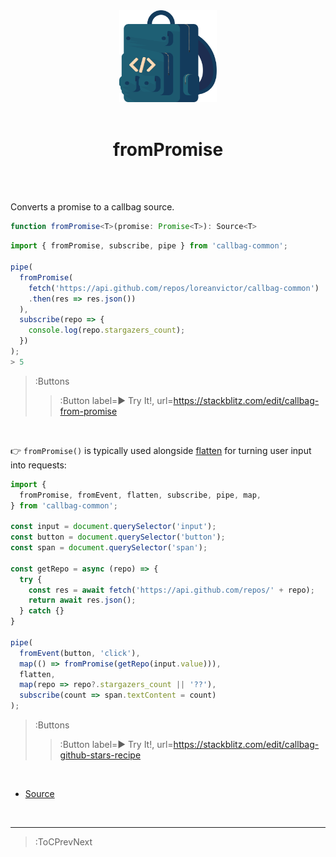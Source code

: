 <div align="center">
  <img src="/callbag.svg" width="156"/>
  <br><br>
  <h1>fromPromise</h1>
  <br><br>
</div>

Converts a promise to a callbag source.
```ts
function fromPromise<T>(promise: Promise<T>): Source<T>
```
```ts | --term ​
import { fromPromise, subscribe, pipe } from 'callbag-common';

pipe(
  fromPromise(
    fetch('https://api.github.com/repos/loreanvictor/callbag-common')
    .then(res => res.json())
  ),
  subscribe(repo => {
    console.log(repo.stargazers_count);
  })
);
> 5
```

> :Buttons
> > :Button label=► Try It!, url=https://stackblitz.com/edit/callbag-from-promise

<br>

👉 `fromPromise()` is typically used alongside [flatten](/operator/flatten) for turning
user input into requests:

```ts
import {
  fromPromise, fromEvent, flatten, subscribe, pipe, map,
} from 'callbag-common';

const input = document.querySelector('input');
const button = document.querySelector('button');
const span = document.querySelector('span');

const getRepo = async (repo) => {
  try {
    const res = await fetch('https://api.github.com/repos/' + repo);
    return await res.json();
  } catch {}
}

pipe(
  fromEvent(button, 'click'),
  map(() => fromPromise(getRepo(input.value))),
  flatten,
  map(repo => repo?.stargazers_count || '??'),
  subscribe(count => span.textContent = count)
);
```
> :Buttons
> > :Button label=► Try It!, url=https://stackblitz.com/edit/callbag-github-stars-recipe

<br>

- [Source](https://github.com/staltz/callbag-from-promise)

<br>

---

> :ToCPrevNext